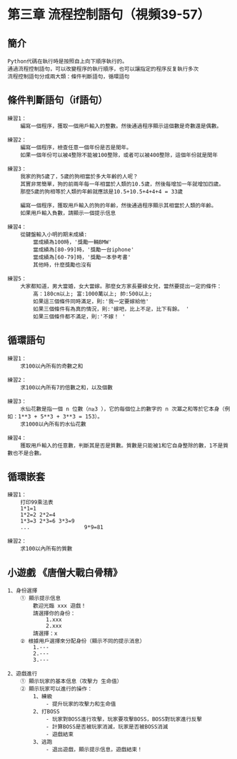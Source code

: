 # 第三章 流程控制語句（視頻39-57）
## 簡介
    Python代碼在執行時是按照自上向下順序執行的。
    通過流程控制語句，可以改變程序的執行順序，也可以讓指定的程序反复執行多次
    流程控制語句分成兩大類：條件判斷語句，循環語句

## 條件判斷語句（if語句）
    練習1：
        編寫一個程序，獲取一個用戶輸入的整數。然後通過程序顯示這個數是奇數還是偶數。

    練習2：
        編寫一個程序，檢查任意一個年份是否是閏年。
        如果一個年份可以被4整除不能被100整除，或者可以被400整除，這個年份就是閏年

    練習3：
        我家的狗5歲了，5歲的狗相當於多大年齡的人呢？
        其實非常簡單，狗的前兩年每一年相當於人類的10.5歲，然後每增加一年就增加四歲。
        那麼5歲的狗相等於人類的年齡就應該是10.5+10.5+4+4+4 = 33歲 

        編寫一個程序，獲取用戶輸入的狗的年齡，然後通過程序顯示其相當於人類的年齡。
        如果用戶輸入負數，請顯示一個提示信息

    練習4：
        從鍵盤輸入小明的期末成績:
            當成績為100時，'獎勵一輛BMW'
            當成績為[80-99]時，'獎勵一台iphone'
            當成績為[60-79]時，'獎勵一本參考書'
            其他時，什麼獎勵也沒有

    練習5：
        大家都知道，男大當婚，女大當嫁。那麼女方家長要嫁女兒，當然要提出一定的條件：
            高：180cm以上; 富:1000萬以上; 帥:500以上;
            如果這三個條件同時滿足，則:'我一定要嫁給他'
            如果三個條件有為真的情況，則:'嫁吧，比上不足，比下有餘。 '
            如果三個條件都不滿足，則:'不嫁！ '

## 循環語句
    練習1：
        求100以內所有的奇數之和

    練習2：
        求100以內所有7的倍數之和，以及個數

    練習3： 
        水仙花數是指一個 n 位數（n≥3 ），它的每個位上的數字的 n 次冪之和等於它本身（例如：1**3 + 5**3 + 3**3 = 153）。
        求1000以內所有的水仙花數

    練習4：    
        獲取用戶輸入的任意數，判斷其是否是質數。質數是只能被1和它自身整除的數，1不是質數也不是合數。

## 循環嵌套
    練習1：
        打印99乘法表
        1*1=1
        1*2=2 2*2=4
        1*3=3 2*3=6 3*3=9
        ...                 9*9=81

    練習2：
        求100以內所有的質數

## 小遊戲 《唐僧大戰白骨精》
    1、身份選擇
        ① 顯示提示信息
            歡迎光臨 xxx 遊戲！
            請選擇你的身份：
                1.xxx
                2.xxx
            請選擇：x
        ② 根據用戶選擇來分配身份（顯示不同的提示消息）  
            1.---
            2.---
            3.---  

    2、遊戲進行
        ① 顯示玩家的基本信息（攻擊力 生命值）
        ② 顯示玩家可以進行的操作：
            1、練級
                - 提升玩家的攻擊力和生命值
            2、打BOSS
                - 玩家對BOSS進行攻擊，玩家要攻擊BOSS，BOSS對玩家進行反擊
                - 計算BOSS是否被玩家消滅，玩家是否被BOSS消滅
                - 遊戲結束
            3、逃跑
                - 退出遊戲，顯示提示信息，遊戲結束！